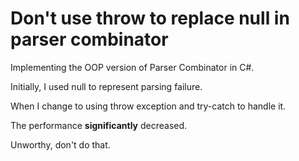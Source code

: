 
# Don't use throw to replace null in parser combinator

Implementing the OOP version of Parser Combinator in C#.

Initially, I used null to represent parsing failure.

When I change to using throw exception and try-catch to handle it.

The performance **significantly** decreased.

Unworthy, don't do that.
